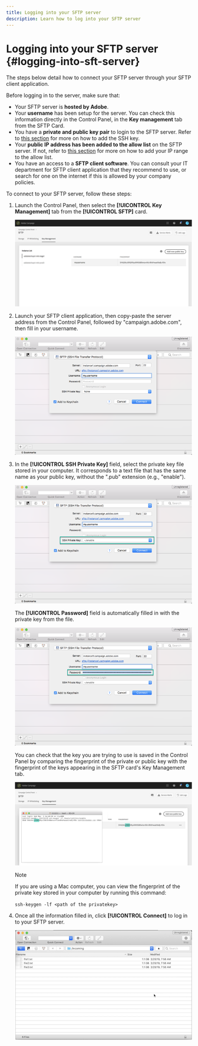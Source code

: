 ```yaml
---
title: Logging into your SFTP server
description: Learn how to log into your SFTP server
---
```


# Logging into your SFTP server {#logging-into-sft-server}

The steps below detail how to connect your SFTP server through your SFTP client application.

Before logging in to the server, make sure that:

* Your SFTP server is **hosted by Adobe**.
* Your **username** has been setup for the server. You can check this information directly in the Control Panel, in the **Key management** tab from the SFTP Card.
* You have a **private and public key pair** to login to the SFTP server. Refer to [this section](../../sftp/using/key-management.md) for more on how to add the SSH key.
* Your **public IP address has been added to the allow list** on the SFTP server. If not, refer to [this section](../../sftp/using/ip-range-whitelisting.md) for more on how to add your IP range to the allow list.
* You have an access to a **SFTP client software**. You can consult your IT department for SFTP client application that they recommend to use, or search for one on the internet if this is allowed by your company policies.

To connect to your SFTP server, follow these steps:

1. Launch the Control Panel, then select the **[!UICONTROL Key Management]** tab from the **[!UICONTROL SFTP]** card.

    ![](assets/sftp_card.png)

1. Launch your SFTP client application, then copy-paste the server address from the Control Panel, followed by "campaign.adobe.com", then fill in your username.

    ![](assets/do-not-localize/connect1.png)

1. In the **[!UICONTROL SSH Private Key]** field, select the private key file stored in your computer. It corresponds to a text file that has the same name as your public key, without the ".pub" extension (e.g., "enable").

    ![](assets/do-not-localize/connect2.png)

    The **[!UICONTROL Password]** field is automatically filled in with the private key from the file.

    ![](assets/do-not-localize/connect3.png)

    You can check that the key you are trying to use is saved in the Control Panel by comparing the fingerprint of the private or public key with the fingerprint of the keys appearing in the SFTP card's Key Management tab.

    ![](assets/fingerprint_compare.png)

    >[!NOTE]
    >
    >If you are using a Mac computer, you can view the fingerprint of the private key stored in your computer by running this command:
    >
    >`ssh-keygen -lf <path of the privatekey>`

1. Once all the information filled in, click **[!UICONTROL Connect]** to log in to your SFTP server.

    ![](assets/do-not-localize/sftpconnected.png)
